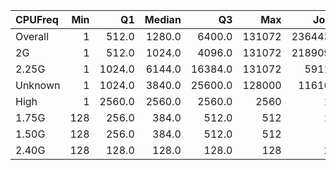 | CPUFreq   |   Min |     Q1 |   Median |      Q3 |    Max |    Jobs |     Nodeh |   PercentUse |   Users |   Projects |
|:----------|------:|-------:|---------:|--------:|-------:|--------:|----------:|-------------:|--------:|-----------:|
| Overall   |     1 |  512.0 |   1280.0 |  6400.0 | 131072 | 2364433 | 3896368.9 |        100.0 |     858 |        117 |
| 2G        |     1 |  512.0 |   1024.0 |  4096.0 | 131072 | 2189092 | 2825787.3 |         72.5 |     721 |        108 |
| 2.25G     |     1 | 1024.0 |   6144.0 | 16384.0 | 131072 |   59112 |  641444.4 |         16.5 |     132 |         29 |
| Unknown   |     1 | 1024.0 |   3840.0 | 25600.0 | 128000 |  116165 |  429096.8 |         11.0 |     681 |         96 |
| High      |     1 | 2560.0 |   2560.0 |  2560.0 |   2560 |      17 |      18.3 |          0.0 |       2 |          2 |
| 1.75G     |   128 |  256.0 |    384.0 |   512.0 |    512 |      14 |      13.8 |          0.0 |       1 |          1 |
| 1.50G     |   128 |  256.0 |    384.0 |   512.0 |    512 |       4 |       5.2 |          0.0 |       1 |          1 |
| 2.40G     |   128 |  128.0 |    128.0 |   128.0 |    128 |      29 |       3.1 |          0.0 |       1 |          1 |